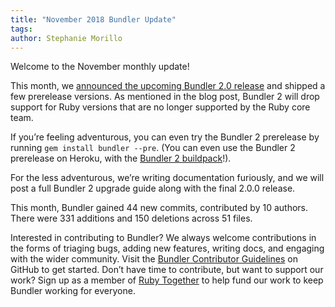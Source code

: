 ```yaml
---
title: "November 2018 Bundler Update"
tags:
author: Stephanie Morillo
---
```


Welcome to the November monthly update!

This month, we [announced the upcoming Bundler 2.0 release](https://bundler.io/blog/2018/11/04/an-update-on-bundler-2.html) and shipped a few prerelease versions. As mentioned in the blog post, Bundler 2 will drop support for Ruby versions that are no longer supported by the Ruby core team.

If you’re feeling adventurous, you can even try the Bundler 2 prerelease by running `gem install bundler --pre`. (You can even use the Bundler 2 prerelease on Heroku, with the [Bundler 2 buildpack](https://github.com/bundler/heroku-buildpack-bundler2)!).

For the less adventurous, we’re writing documentation furiously, and we will post a full Bundler 2 upgrade guide along with the final 2.0.0 release. 

This month, Bundler gained 44 new commits, contributed by 10 authors. There were 331 additions and 150 deletions across 51 files.

Interested in contributing to Bundler? We always welcome contributions in the forms of triaging bugs, adding new features, writing docs, and engaging with the wider community. Visit the [Bundler Contributor Guidelines](https://github.com/rubygems/rubygems/blob/master/bundler/doc/contributing/README.md) on GitHub to get started. Don’t have time to contribute, but want to support our work? Sign up as a member of [Ruby Together](https://rubytogether.org/) to help fund our work to keep Bundler working for everyone.
